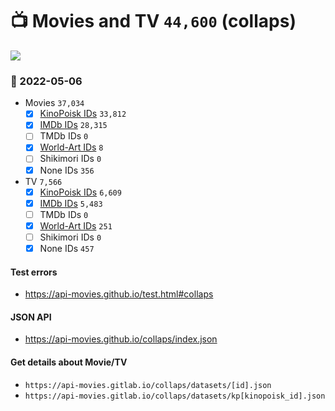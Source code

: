 # :tv: Movies and TV `44,600` (collaps)

<a href="https://API-Movies.github.io"><img src="https://API-Movies.github.io/banner.png?cache"></a>

### :date: 2022-05-06
- Movies `37,034`
  - [x] <a href="https://API-Movies.github.io/collaps/movie_kinopoisk_ids.json">KinoPoisk IDs</a> `33,812`
  - [x] <a href="https://API-Movies.github.io/collaps/movie_imdb_ids.json">IMDb IDs</a> `28,315`
  - [ ] TMDb IDs `0`
  - [x] <a href="https://API-Movies.github.io/collaps/movie_world_art_ids.json">World-Art IDs</a> `8`
  - [ ] Shikimori IDs `0`
  - [x] None IDs `356`
- TV `7,566`
  - [x] <a href="https://API-Movies.github.io/collaps/tv_kinopoisk_ids.json">KinoPoisk IDs</a> `6,609`
  - [x] <a href="https://API-Movies.github.io/collaps/tv_imdb_ids.json">IMDb IDs</a> `5,483`
  - [ ] TMDb IDs `0`
  - [x] <a href="https://API-Movies.github.io/collaps/tv_world_art_ids.json">World-Art IDs</a> `251`
  - [ ] Shikimori IDs `0`
  - [x] None IDs `457`
#### Test errors
- <a href='https://api-movies.github.io/test.html#collaps'>https://api-movies.github.io/test.html#collaps</a>
#### JSON API
- <a href='https://api-movies.github.io/collaps/index.json'>https://api-movies.github.io/collaps/index.json</a>
#### Get details about Movie/TV
- `https://api-movies.gitlab.io/collaps/datasets/[id].json`
- `https://api-movies.gitlab.io/collaps/datasets/kp[kinopoisk_id].json`
